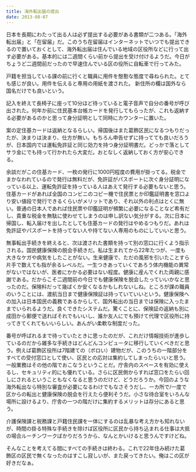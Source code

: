 ```yaml
---
title: 海外転出届の提出
date: 2013-08-07
---
```


日本を長期にわたって出る人は必ず提出する必要がある書類が二つある。「海外転出届」と「在留届」だ。このうち在留届はインターネットでいつでも提出できるので置いておくとして、海外転出届は住んでいる地域の区役所などに行って出す必要がある。基本的には二週間くらい前から提出を受け付けるようだ。今日がちょうど二週間前だったので早速住んでいる区の役所に自転車で行ってみた。

戸籍を担当している課の前に行くと職員に用件を慇懃な態度で尋ねられた。とても感じが良い。用件を伝えると専用の用紙を渡された。
新住所の欄は国外なら国名だけでも良いという。

記入を終えて長椅子に座って10分ほど待っていると電子音声で自分の番号が呼び出された。何年か前に住民基本台帳カードを発行してもらったが、これも返納する必要があるのかと思って身分証明として同時にカウンターに置いた。

案の定住基カードは返納となるらしい。帰国後はまた葛飾区民になるつもりだったが、決まりは決まり、仕方が無い。もちろん申告せずに持ってても良いだろうが、日本国内では運転免許証と同じ効力を持つ身分証明書だ。どっかで落としてサラ金にでも持って行かれたら大変だ。おとなしく返納しておく方が安心できる。

余談だがこの住基カード、一枚の発行に1000円程度の費用が掛ってる。税金でまかなわれているので発行は無料だが、免許証がパスポートに次ぐ身分証明になっている以上、運転免許証を持っている人はあえて発行する必要もないと思う。住基カードがあれば全国のコンビニのコピー機で住民票とか印鑑証明書を窓口より安い値段で発行できるくらいがメリットであり、それ以外の利点はとくに無い。普通の日本人であれば住民票や印鑑証明が頻繁に必要になることなど希有だし、貴重な税金を無駄に使わせてしまうのは申し訳ない気分がする。次に日本に帰国し、転入届けを出したとしても住基カードの発行はやめるつもりだ。あれは免許証やパスポートを持ってない人や持てない人専用のものにしていいと思う。

無事転出手続きを終えると、次は渡された書類を持って別の窓口に行くよう指示される。国民健康保険の脱会手続きだ。私は生まれてから22年たつが、一度も大きなケガや病気をしたことがない。生来健康で、ただの風邪を引いたことすら片手で数えても指が余るレベルだ。一生つきあっていくであろう体内機能の異常がないではないが、医者にかかる必要はない程度。健康に産んでくれた両親に感謝である。だからこそ二週間前の今日でも健康保険を脱会したっていいかなと思ったのだ。保険料だって幾ばくか安くなるかもしれないしね。ところが課の職員のいうことには、渡航当日まで健康保険証は持っていていいという。健康保険への加入は日本国民の義務であるからして、国外転出の当日までは保険に入ったままでいられるようだ。良くできたシステムだ。驚くことに、保険証の返納も別に成田から郵便で送ればそれでもいいし、誰か友人にでも預けて代理で区役所に持ってきてくれてもいいらしい。あんがい柔軟な制度だった。

番号が呼ばれるまで待っていたときに思ったのだが、これだけ情報技術が進歩しているのだから雑多な手続きはどんどんコンピュータに移行していくべきだと思う。例えば葛飾区役所は7階建ての（ボロい）建物だが、このうちの一階部分をすべての受付窓口として使い、区民との応対は集約してしまったらいいと思う。一般業務はその他の階でおこなうということだ。庁舎内のスペースを有効に使えるし、セキュリティ的にも優れている。さらに区民側からすれば窓口をたらい回しにされるということもなくなると思うのだけど、どうだろうか。今回のような海外転出なら特別な審査が必要になるわけでもなさそうだし、一カ所で/一度で区からの転出と健康保険の脱会を行えたら便利そうだ。小さな待合室をいろんな場所に設けるより、庁舎の一つの階だけに集約するメリットは存分にあると思う。

介護保険課と税務課と戸籍住民課を一体にするのは乱暴な考え方かも知れないが、時間の掛る特殊な手続きを除けば区役所に区民から持ち込まれる仕事は大抵の場合ルーチンワークばかりだろうから、なんとかいけると思うんですけどね。

そんなことを考えてる間にすべての手続きは終わる。これで22年住み続けた葛飾区の区民で無くなったのはすこし寂しいが、また戻ってきたい。俺はこの区が好きだなぁ。
